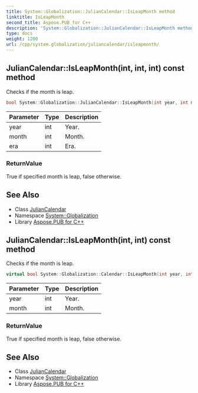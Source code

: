 ```yaml
---
title: System::Globalization::JulianCalendar::IsLeapMonth method
linktitle: IsLeapMonth
second_title: Aspose.PUB for C++
description: 'System::Globalization::JulianCalendar::IsLeapMonth method. Checks if the month is leap in C++.'
type: docs
weight: 1200
url: /cpp/system.globalization/juliancalendar/isleapmonth/
---
```

## JulianCalendar::IsLeapMonth(int, int, int) const method


Checks if the month is leap.

```cpp
bool System::Globalization::JulianCalendar::IsLeapMonth(int year, int month, int era) const override
```


| Parameter | Type | Description |
| --- | --- | --- |
| year | int | Year. |
| month | int | Month. |
| era | int | Era. |

### ReturnValue

True if specified month is leap, false otherwise.

## See Also

* Class [JulianCalendar](../)
* Namespace [System::Globalization](../../)
* Library [Aspose.PUB for C++](../../../)
## JulianCalendar::IsLeapMonth(int, int) const method


Checks if the month is leap.

```cpp
virtual bool System::Globalization::Calendar::IsLeapMonth(int year, int month) const
```


| Parameter | Type | Description |
| --- | --- | --- |
| year | int | Year. |
| month | int | Month. |

### ReturnValue

True if specified month is leap, false otherwise.

## See Also

* Class [JulianCalendar](../)
* Namespace [System::Globalization](../../)
* Library [Aspose.PUB for C++](../../../)
